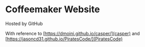 # Coffeemaker Website

Hosted by GitHub

With reference to [https://dmoini.github.io/casper/](casper) and [https://jasoncd31.github.io/PiratesCode/](PiratesCode)
